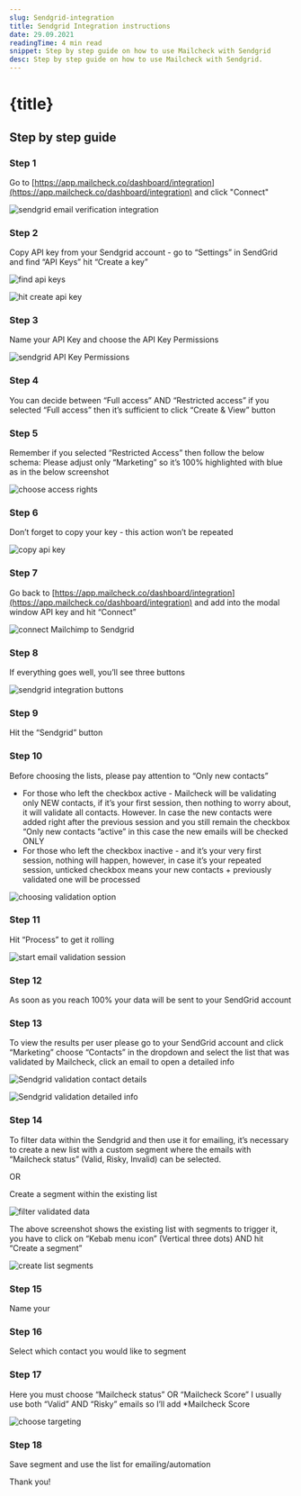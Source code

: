 ```yaml
---
slug: Sendgrid-integration
title: Sendgrid Integration instructions
date: 29.09.2021
readingTime: 4 min read
snippet: Step by step guide on how to use Mailcheck with Sendgrid
desc: Step by step guide on how to use Mailcheck with Sendgrid.
---
```


# **{title}**

## Step by step guide

### Step 1

Go to [https://app.mailcheck.co/dashboard/integration](https://app.mailcheck.co/dashboard/integration)
  and click "Connect"

![sendgrid email verification integration](./Sendgrid-1.jpg?format=webp;jpg;avif&srcset)

### Step 2

Copy API key from your Sendgrid account  - go to “Settings” in SendGrid and find “API Keys” hit “Create a key”

![find api keys ](./Sendgrid-2.jpg?format=webp;jpg;avif&srcset)

![hit create api key](./Sendgrid-2-1.jpg?format=webp;jpg;avif&srcset)

### Step 3

Name your API Key and choose the API Key Permissions

![sendgrid API Key Permissions](./Sendgrid-3.jpg?format=webp;jpg;avif&srcset)

### Step 4

You can decide between “Full access” AND “Restricted access” if you selected “Full access” then it’s sufficient to click “Create & View” button

### Step 5

Remember if you selected “Restricted Access” then follow the below schema:
Please adjust only “Marketing” so it’s 100% highlighted with blue as in the below screenshot


![choose access rights ](./Sendgrid-5.jpg?format=webp;jpg;avif&srcset)

### Step 6

Don’t forget to copy your key - this action won’t be repeated

![copy api key](./Sendgrid-6.jpg?format=webp;jpg;avif&srcset)

### Step 7

Go back to [https://app.mailcheck.co/dashboard/integration](https://app.mailcheck.co/dashboard/integration) and add into the modal window API key and hit “Connect”

![connect Mailchimp to Sendgrid](./Sendgrid-7.jpg?format=webp;jpg;avif&srcset)

### Step 8

If everything goes well, you’ll see three buttons

![sendgrid integration buttons](./Sendgrid-8.jpg?format=webp;jpg;avif&srcset)

### Step 9

Hit the “Sendgrid” button

### Step 10

Before choosing the lists, please pay attention to “Only new contacts”

  - For those who left the checkbox active - Mailcheck will be validating only NEW contacts, if it’s your first session, then nothing to worry about, it will validate all contacts. However. In case the new contacts were added right after the previous session and you still remain the checkbox “Only new contacts ”active” in this case the new emails will be checked ONLY
  - For those who left the checkbox inactive - and it’s your very first session, nothing will happen, however, in case it’s your repeated session, unticked checkbox means your new contacts + previously validated one will be processed


![choosing validation option](./Sendgrid-10.jpg?format=webp;jpg;avif&srcset)

### Step 11

Hit “Process” to get it rolling

![start email validation session](./Sendgrid-11.jpg?format=webp;jpg;avif&srcset)

### Step 12

As soon as you reach 100% your data will be sent to your SendGrid account

### Step 13

To view the results per user please go to your SendGrid account and click “Marketing” choose “Contacts” in the dropdown and select the list that was validated by Mailcheck, click an email to open a detailed info

![Sendgrid validation contact details](./Sendgrid-13-1.jpg?format=webp;jpg;avif&srcset)

![Sendgrid validation detailed info](./Sendgrid-13-2.jpg?format=webp;jpg;avif&srcset)

### Step 14

To filter data within the Sendgrid and then use it for emailing, it’s necessary to create a new list with a custom segment where the emails with “Mailcheck status” (Valid, Risky, Invalid) can be selected.

OR

Create a segment within the existing list

![filter validated data](./Sendgrid-14-1.jpg?format=webp;jpg;avif&srcset)

The above screenshot shows the existing list with segments to trigger it, you have to click on “Kebab menu icon” (Vertical three dots) AND hit “Create a segment”

![create list segments](./Sendgrid-14-2.jpg?format=webp;jpg;avif&srcset)

### Step 15
Name your

### Step 16
Select which contact you would like to segment

### Step 17
Here you must choose “Mailcheck status” OR “Mailcheck Score” I usually use both “Valid” AND “Risky” emails so I’ll add *Mailcheck Score

![choose targeting](./Sendgrid-17.jpg?format=webp;jpg;avif&srcset)

### Step 18
Save segment and use the list for emailing/automation


Thank you!

